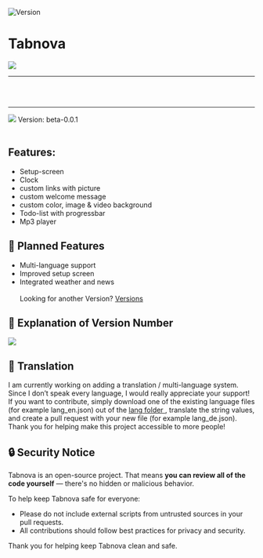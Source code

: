 ![Version](https://img.shields.io/badge/version-beta--0.0.1-blue)
# Tabnova

<img src=https://lordaxi.github.io/Tabnova-Assets/Tabnova.png>
<hr>
<br></br>
<hr>
<img src=https://lordaxi.github.io/Tabnova-Assets/screenshot-beta-0.0.1.png>
Version: beta-0.0.1
<br></br>

## Features:
- Setup-screen
- Clock
- custom links with picture
- custom welcome message
- custom color, image & video background
- Todo-list with progressbar
- Mp3 player


## 🚀 Planned Features

- Multi-language support  
- Improved setup screen  
- Integrated weather and news  
<br> Looking for another Version? <a href=Versions.md>Versions</a>

## 🧠 Explanation of Version Number

<img src=https://lordaxi.github.io/Tabnova-Assets/C9DCCB38-600C-45CD-99B8-FE71F31E4D56.png>

## 💬 Translation

I am currently working on adding a translation / multi-language system. Since I don’t speak every language, I would really appreciate your support!
If you want to contribute, simply download one of the existing language files (for example lang_en.json) out of the <a href="lang">lang folder </a>, translate the string values, and create a pull request with your new file (for example lang_de.json).
Thank you for helping make this project accessible to more people!

## 🔒 Security Notice

Tabnova is an open-source project. That means **you can review all of the code yourself** — there's no hidden or malicious behavior.

To help keep Tabnova safe for everyone:
- Please do not include external scripts from untrusted sources in your pull requests.
- All contributions should follow best practices for privacy and security.

Thank you for helping keep Tabnova clean and safe.
